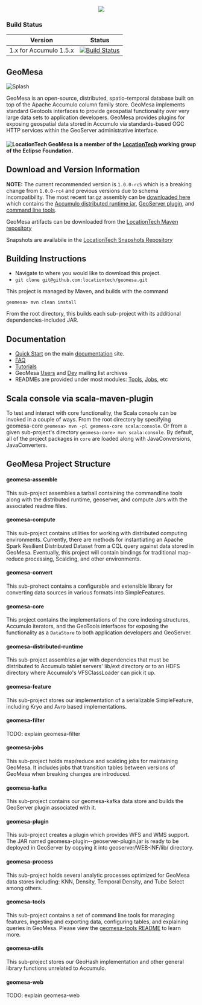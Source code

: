 <p align="center"><a href="http://geomesa.github.io"><img src="https://raw.githubusercontent.com/geomesa/geomesa.github.io/master/img/geomesa-2x.png"></img></a></p>

### Build Status

Version | Status
------ | -----
| 1.x for Accumulo 1.5.x | [![Build Status](https://travis-ci.org/locationtech/geomesa.svg?branch=accumulo1.5.x%2F1.x)](https://travis-ci.org/locationtech/geomesa)  	| 

## GeoMesa

![Splash](http://geomesa.github.io/img/geomesa-overview-848x250.png)

GeoMesa is an open-source, distributed, spatio-temporal database built on top of the Apache Accumulo column family store. GeoMesa implements standard Geotools interfaces to provide geospatial functionality over very large data sets to application developers.  GeoMesa provides plugins for exposing geospatial data stored in Accumulo via standards-based OGC HTTP services within the GeoServer administrative interface.

#### ![LocationTech](https://pbs.twimg.com/profile_images/2552421256/hv2oas84tv7n3maianiq_normal.png) GeoMesa is a member of the [LocationTech](http://www.locationtech.org) working group of the Eclipse Foundation.

## Download and Version Information

<b>NOTE:</b> The current recommended version is ```1.0.0-rc5``` which is a breaking change from ```1.0.0-rc4``` and previous versions due to schema incompatibility. The most recent tar.gz assembly can be [downloaded here](http://repo.locationtech.org/content/repositories/geomesa-releases/org/locationtech/geomesa/geomesa-assemble-accumulo1.5/1.0.0-rc.5/geomesa-assemble-accumulo1.5-1.0.0-rc.5-bin.tar.gz) which contains the [Accumulo distributed runtime jar](geomesa-distributed-runtime), [GeoServer plugin](geomesa-plugin), and [command line tools](geomesa-tools).

GeoMesa artifacts can be downloaded from the [LocationTech Maven repository](https://repo.locationtech.org/content/repositories/geomesa-releases/)

Snapshots are availabile in the [LocationTech Snapshots Repository](https://repo.locationtech.org/content/repositories/geomesa-snapshots/)


## Building Instructions

* Navigate to where you would like to download this project.
* ```git clone git@github.com:locationtech/geomesa.git```

This project is managed by Maven, and builds with the command

``` geomesa> mvn clean install ```

From the root directory, this builds each sub-project with its additional dependencies-included JAR.

## Documentation

* [Quick Start](http://geomesa.github.io/#quick-start) on the main [documentation](http://geomesa.github.io) site.
* [FAQ](http://geomesa.github.io/faq/)
* [Tutorials](http://geomesa.github.io)
* GeoMesa [Users](https://locationtech.org/mhonarc/lists/geomesa-users/) and [Dev](https://locationtech.org/mhonarc/lists/geomesa-dev/) mailing list archives
* READMEs are provided under most modules: [Tools](geomesa-tools), [Jobs](geomesa-jobs), etc

## Scala console via scala-maven-plugin

To test and interact with core functionality, the Scala console can be invoked in a couple of ways.  From the root directory by specifying geomesa-core ```geomesa> mvn -pl geomesa-core scala:console```.  Or from a given sub-project's directory ```geomesa-core> mvn scala:console```.  By default, all of the project packages in ```core``` are loaded along with JavaConversions, JavaConverters.

## GeoMesa Project Structure

#### geomesa-assemble

This sub-project assembles a tarball containing the commandline tools along with the distributed runtime, geoserver, and compute Jars with the associated readme files.

#### geomesa-compute

This sub-project contains utilities for working with distributed computing environments.  Currently, there are methods for instantiating an Apache Spark Resilient Distributed Dataset from a CQL query against data stored in GeoMesa.  Eventually, this project will contain bindings for traditional map-reduce processing, Scalding, and other environments.

#### geomesa-convert

This sub-prohect contains a configurable and extensible library for converting data sources in various formats into SimpleFeatures.

#### geomesa-core

This project contains the implementations of the core indexing structures, Accumulo iterators, and the GeoTools interfaces for exposing the functionality as a ```DataStore``` to both application developers and GeoServer.

#### geomesa-distributed-runtime

This sub-project assembles a jar with dependencies that must be distributed to Accumulo tablet servers' lib/ext
directory or to an HDFS directory where Accumulo's VFSClassLoader can pick it up.

#### geomesa-feature

This sub-project stores our implementation of a serializable SimpleFeature, including Kryo and Avro based implementations.

#### geomesa-filter

TODO: explain geomesa-filter

#### geomesa-jobs

This sub-project holds map/reduce and scalding jobs for maintaining GeoMesa. It includes jobs that transition tables between versions of GeoMesa when breaking changes are introduced.

#### geomesa-kafka

This sub-project contains our geomesa-kafka data store and builds the GeoServer plugin associated with it.

#### geomesa-plugin

This sub-project creates a plugin which provides WFS and WMS support.  The JAR named geomesa-plugin-<Version>-geoserver-plugin.jar is ready to be deployed in GeoServer by copying it into geoserver/WEB-INF/lib/ directory.

#### geomesa-process

This sub-project holds several analytic processes optimized for GeoMesa data stores including: KNN, Density, Temporal Density, and Tube Select among others.

#### geomesa-tools

This sub-project contains a set of command line tools for managing features, ingesting and exporting data, configuring tables, and explaining queries in GeoMesa. Please view the [geomesa-tools README](https://github.com/locationtech/geomesa/tree/accumulo1.5.x/1.x/geomesa-tools#geomesa-tools) to learn more.

#### geomesa-utils

This sub-project stores our GeoHash implementation and other general library functions unrelated to Accumulo.

#### geomesa-web

TODO: explain geomesa-web